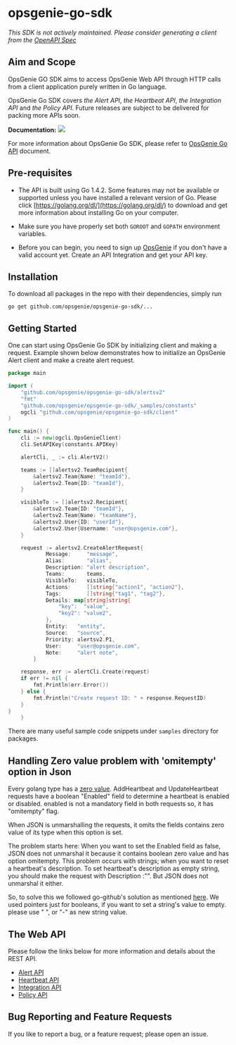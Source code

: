 # opsgenie-go-sdk

*This SDK is not actively maintained. Please consider generating a client from the [OpenAPI Spec](https://github.com/opsgenie/opsgenie-oas)*

## Aim and Scope
OpsGenie GO SDK aims to access OpsGenie Web API through HTTP calls
from a client application purely written in Go language.

OpsGenie Go SDK covers *the Alert API*, *the Heartbeat API*,
*the Integration API* and *the Policy API*. Future releases
are subject to be delivered for packing more APIs soon.

**Documentation:** [![](https://godoc.org/github.com/nathany/looper?status.svg)](http://godoc.org/github.com/opsgenie/opsgenie-go-sdk/client)

For more information about OpsGenie Go SDK, please refer to [OpsGenie Go API](https://www.opsgenie.com/docs/api-and-client-libraries/opsgenie-go-api) document.

## Pre-requisites
* The API is built using Go 1.4.2. Some features may not be
available or supported unless you have installed a relevant version of Go.
Please click [https://golang.org/dl/](https://golang.org/dl/) to download and
get more information about installing Go on your computer.
* Make sure you have properly set both `GOROOT` and `GOPATH`
environment variables.

* Before you can begin, you need to sign up [OpsGenie](http://www.opsgenie.com) if you
don't have a valid account yet. Create an API Integration and get your API key.

## Installation
To download all packages in the repo with their dependencies, simply run

`go get github.com/opsgenie/opsgenie-go-sdk/...`

## Getting Started
One can start using OpsGenie Go SDK by initializing client and making a request. Example shown below demonstrates how to initialize an OpsGenie Alert client and make a create alert request.
```go
package main

import (
	"github.com/opsgenie/opsgenie-go-sdk/alertsv2"
	"fmt"
	"github.com/opsgenie/opsgenie-go-sdk/_samples/constants"
	ogcli "github.com/opsgenie/opsgenie-go-sdk/client"
)

func main() {
	cli := new(ogcli.OpsGenieClient)
	cli.SetAPIKey(constants.APIKey)

	alertCli, _ := cli.AlertV2()

	teams := []alertsv2.TeamRecipient{
		&alertsv2.Team{Name: "teamId"},
		&alertsv2.Team{ID: "teamId"},
	}

	visibleTo := []alertsv2.Recipient{
		&alertsv2.Team{ID: "teamId"},
		&alertsv2.Team{Name: "teamName"},
		&alertsv2.User{ID: "userId"},
		&alertsv2.User{Username: "user@opsgenie.com"},
	}

	request := alertsv2.CreateAlertRequest{
			Message:     "message",
			Alias:       "alias",
			Description: "alert description",
			Teams:       teams,
			VisibleTo:   visibleTo,
			Actions:     []string{"action1", "action2"},
			Tags:        []string{"tag1", "tag2"},
			Details: map[string]string{
				"key":  "value",
				"key2": "value2",
			},
			Entity:   "entity",
			Source:   "source",
			Priority: alertsv2.P1,
			User:     "user@opsgenie.com",
			Note:     "alert note",
		}

	response, err := alertCli.Create(request)
	if err != nil {
		fmt.Println(err.Error())
	} else {
		fmt.Println("Create request ID: " + response.RequestID)
	}
}
    }
```
There are many useful sample code snippets under `samples` directory for packages.

## Handling Zero value problem with 'omitempty' option in Json

Every golang type has a [zero value](http://golang.org/ref/spec#The_zero_value).
AddHeartbeat and UpdateHeartbeat requests have a boolean "Enabled" field to determine a heartbeat is enabled or disabled.
enabled is not a mandatory field in both requests so, it has "omitempty" flag.

When JSON is unmarshalling the requests, it omits the fields contains zero value of its type when this option is set.

The problem starts here:
When you want to set the Enabled field as false, JSON does not unmarshal it because it contains boolean zero value and has option omitempty.
This problem occurs with strings; when you want to reset a heartbeat's description. To set heartbeat's description as empty string, you should make the request with Description :"".
But JSON does not unmarshal it either.

So, to solve this we followed go-github's solution as mentioned [here](https://willnorris.com/2014/05/go-rest-apis-and-pointers).
We used pointers just for booleans, if you want to set a string's value to empty. please use " ", or "-" as new string value.

## The Web API

Please follow the links below for more information and details
about the REST API.

* [Alert API](https://www.opsgenie.com/docs/rest-api/alert-api)
* [Heartbeat API](https://www.opsgenie.com/docs/rest-api/heartbeat-api)
* [Integration API](https://www.opsgenie.com/docs/rest-api/integration-api)
* [Policy API](hhttps://www.opsgenie.com/docs/rest-api/policy-api)


## Bug Reporting and Feature Requests

If you like to report a bug, or a feature request; please open an issue.
